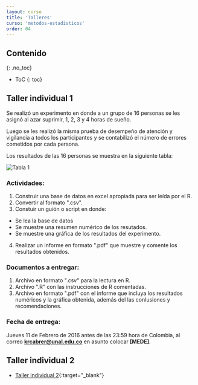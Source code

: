 ```yaml
---
layout: curso
title: 'Talleres'
curso: 'metodos-estadisticos'
order: 04
---
```



## Contenido
{: .no_toc}

* ToC
{: toc}


## Taller individual 1

Se realizó un experimento en donde a un grupo de 16 personas se les
asignó al azar suprimir, 1, 2, 3 y 4 horas de sueño.

Luego se les realizó la misma prueba de desempeño de atención y 
vigilancia a todos los participantes y se contabilizó el 
número de errores cometidos por cada persona.

Los resultados de las 16 personas se muestra en la siguiente tabla:

![Tabla 1](talleres/horas_de_sueño.png)

### Actividades:

1. Construir una base de datos en excel apropiada para ser leída por el R.
2. Convertir al formato ".csv".
3. Constuir un guión o script en donde:
  - Se lea la base de datos
  - Se muestre una resumen numérico de los resutados.
  - Se muestre una gráfica de los resultados del experimento.
4. Realizar un informe en formato ".pdf" que muestre y comente los
   resultados obtenidos.
   
### Documentos a entregar:
1. Archivo en formato ".csv" para la lectura en R.
2. Archivo ".R" con las instrucciones de R comentadas.
3. Archivo en formato ".pdf" con el informe que incluya los resultados
   numéricos y la gráfica obtenida, además del las conlusiones y
   recomendaciones.

### Fecha de entrega:
Jueves 11 de Febrero de 2016 antes de las 23:59 hora de Colombia,
al correo **krcabrer@unal.edu.co** en asunto colocar **[MEDE]**.

## Taller individual 2

- [Taller individual 2](./talleres/horas_sueño.html){:target="_blank"}


